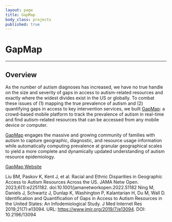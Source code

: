 ```yaml
---
layout: page
title: GapMap
body_class: projects
published: true
---
```


# GapMap
<hr>

## Overview
As the number of autism diagnoses has increased, we have no true handle on the size and severity of gaps in access to autism-related resources and exactly where the widest divides exist in the US or globally. To combat these issues of (1) mapping the true prevalence of autism and (2) quantifying gaps in access to key intervention services, we built [GapMap](https://gapmap.stanford.edu/): a crowd-based mobile platform to track the prevalence of autism in real-time and find autism-related resources that can be accessed from any mobile device or computer.

[GapMap](https://gapmap.stanford.edu/) engages the massive and growing community of families with autism to capture geographic, diagnostic, and resource usage information while automatically computing prevalence at granular geographical scales to yield a more complete and dynamically updated understanding of autism resource epidemiology.


[GapMap Website](https://gapmap.stanford.edu/)

Liu BM, Paskov K, Kent J, et al. Racial and Ethnic Disparities in Geographic Access to Autism Resources Across the US. JAMA Netw Open. 2023;6(1):e2251182. doi:10.1001/jamanetworkopen.2022.51182
Ning M, Daniels J, Schwartz J, Dunlap K, Washington P, Kalantarian H, Du M, Wall D. Identification and Quantification of Gaps in Access to Autism Resources in the United States: An Infodemiological Study. J Med Internet Res 2019;21(7):e13094. URL: https://www.jmir.org/2019/7/e13094. DOI: 10.2196/13094
